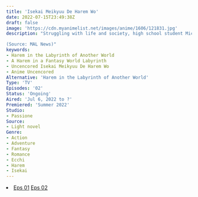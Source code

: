 ```yaml
---
title: 'Isekai Meikyuu De Harem Wo'
date: 2022-07-15T23:49:38Z
draft: false
image: 'https://cdn.myanimelist.net/images/anime/1606/121831.jpg'
description: "Struggling with life and society, high school student Michio Kaga wanders about the Internet and lands on an odd website. The website, featuring a number of questions and a point based system, allows one to create skills and abilities for a character. Upon completing his character, Kaga was transported to a game-like fantasy world and reborn as a strong man who can claim idol-level girls. Thus begins the cheat and harem legend of a reborn man!

(Source: MAL News)"
keywords:
- Harem in the Labyrinth of Another World
- A Harem in a Fantasy World Labyrinth
- Uncencored Isekai Meikyuu De Harem Wo
- Anime Uncencored
Alternative: 'Harem in the Labyrinth of Another World'
Type: 'TV'
Episodes: '02'
Status: 'Ongoing'
Aired: 'Jul 6, 2022 to ?'
Premiered: 'Summer 2022'
Studio:
- Passione
Source:
- Light novel
Genre:
- Action
- Adventure
- Fantasy
- Romance
- Ecchi
- Harem
- Isekai
---
```


<div class="bc-1 d-g p-5">
<li class="d-g gg-5 gtc-e">
  <a id="allvideo" href="#" data-video="//embed.hugonime.repl.co/videokf.php?id=IsekaiMeikyuuDeHaremWo/Isekai Meikyuu de Harem wo Uncen - 01" rel=nofollow">Eps 01</a>
  <a id="allvideo" href="#" data-video="//embed.hugonime.repl.co/videokf.php?id=IsekaiMeikyuuDeHaremWo/Isekai Meikyuu de Harem wo Uncen - 02" rel=nofollow">Eps 02</a>
</li>
</div>